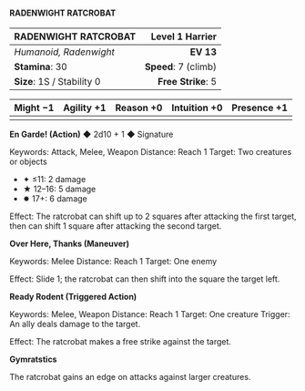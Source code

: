 #### RADENWIGHT RATCROBAT

| RADENWIGHT RATCROBAT | **Level 1 Harrier** |
|:-------------------------------------------------- | -------------------------:|
| *Humanoid, Radenwight* | **EV 13** |
| **Stamina**: 30 | **Speed**: 7 (climb) |
| **Size**: 1S / Stability 0 | **Free Strike**: 5 |

| **Might** −1 | **Agility** +1 | **Reason** +0 | **Intuition** +0 | **Presence** +1 |
| -------- | ---------- | --------- | ------------ | ----------- |
|  |  |  |  |  |

**En Garde! (Action)** ◆ 2d10 + 1 ◆ Signature

Keywords: Attack, Melee, Weapon
Distance: Reach 1
Target: Two creatures or objects
- ✦ ≤11: 2 damage
- ★ 12–16: 5 damage
- ✸ 17+: 6 damage

Effect: The ratcrobat can shift up to 2 squares after attacking the first target, then can shift 1 square after attacking the second target.

**Over Here, Thanks (Maneuver)**

Keywords: Melee
Distance: Reach 1
Target: One enemy

Effect: Slide 1; the ratcrobat can then shift into the square the target left.

**Ready Rodent (Triggered Action)**

Keywords: Melee, Weapon
Distance: Reach 1
Target: One creature
Trigger: An ally deals damage to the target.

Effect: The ratcrobat makes a free strike against the target.

**Gymratstics**

The ratcrobat gains an edge on attacks against larger creatures.

